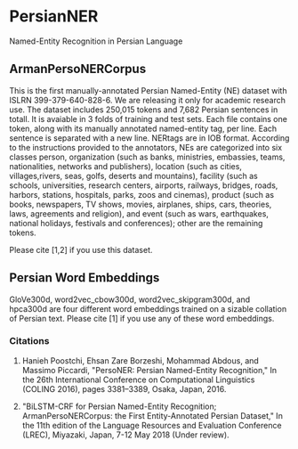 # PersianNER
Named-Entity Recognition in Persian Language

## ArmanPersoNERCorpus 
This is the first manually-annotated Persian Named-Entity (NE) dataset with ISLRN 399-379-640-828-6. We are releasing it only for academic research use. The dataset includes 250,015 tokens and 7,682 Persian sentences in totall. It is avaiable in 3 folds of training and test sets. Each file contains one token, along with its manually annotated named-entity tag, per line. Each sentence is separated with a new line. NERtags are in IOB format. According to the instructions provided to the annotators, NEs are categorized into six classes person, organization (such as banks, ministries, embassies, teams, nationalities, networks and publishers), location (such as cities, villages,rivers, seas, golfs, deserts and mountains), facility (such as schools, universities, research centers, airports, railways, bridges, roads, harbors, stations, hospitals, parks, zoos and cinemas), product (such as books, newspapers, TV shows, movies, airplanes, ships, cars, theories, laws, agreements and religion), and event (such as wars, earthquakes, national holidays, festivals and conferences); other are the remaining tokens. 

Please cite [1,2] if you use this dataset.

## Persian Word Embeddings

GloVe300d, word2vec_cbow300d, word2vec_skipgram300d, and hpca300d are four different word embeddings trained on a sizable collation of Persian text. Please cite [1] if you use any of these word embeddings.

### Citations

1. Hanieh Poostchi, Ehsan Zare Borzeshi, Mohammad Abdous, and Massimo Piccardi, "PersoNER: Persian Named-Entity Recognition," In the 26th International Conference on Computational Linguistics (COLING 2016), pages 3381–3389, Osaka, Japan, 2016.

2. "BiLSTM-CRF for Persian Named-Entity Recognition; ArmanPersoNERCorpus: the First Entity-Annotated Persian Dataset," In the 11th edition of the Language Resources and Evaluation Conference (LREC), Miyazaki, Japan, 7-12 May 2018 (Under review).
